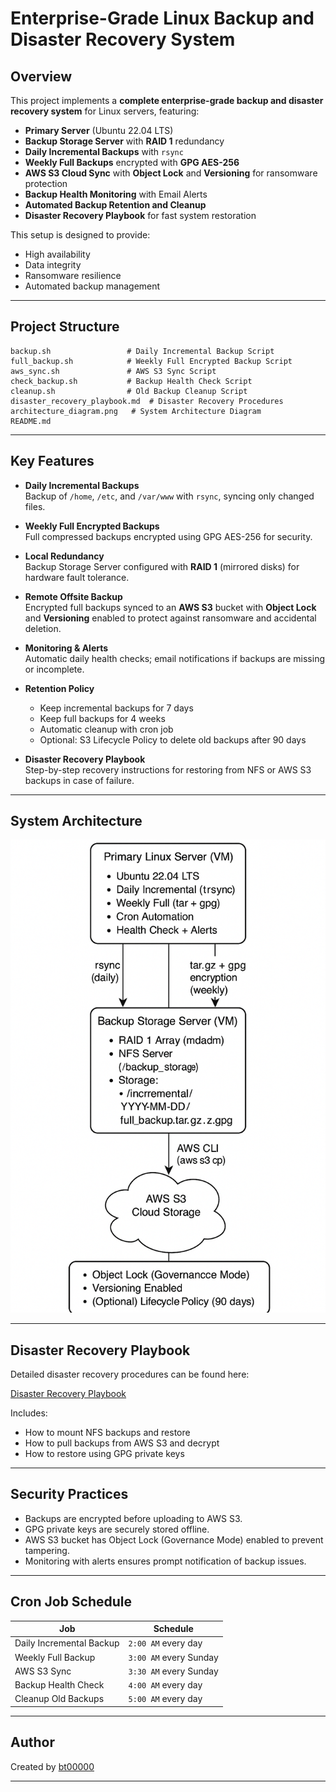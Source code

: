 # Enterprise-Grade Linux Backup and Disaster Recovery System

## Overview

This project implements a **complete enterprise-grade backup and disaster recovery system** for Linux servers, featuring:

- **Primary Server** (Ubuntu 22.04 LTS)
- **Backup Storage Server** with **RAID 1** redundancy
- **Daily Incremental Backups** with `rsync`
- **Weekly Full Backups** encrypted with **GPG AES-256**
- **AWS S3 Cloud Sync** with **Object Lock** and **Versioning** for ransomware protection
- **Backup Health Monitoring** with Email Alerts
- **Automated Backup Retention and Cleanup**
- **Disaster Recovery Playbook** for fast system restoration

This setup is designed to provide:
- High availability
- Data integrity
- Ransomware resilience
- Automated backup management

---

## Project Structure

```
backup.sh                 # Daily Incremental Backup Script
full_backup.sh            # Weekly Full Encrypted Backup Script
aws_sync.sh               # AWS S3 Sync Script
check_backup.sh           # Backup Health Check Script
cleanup.sh                # Old Backup Cleanup Script
disaster_recovery_playbook.md  # Disaster Recovery Procedures
architecture_diagram.png   # System Architecture Diagram
README.md
```

---

## Key Features

- **Daily Incremental Backups**  
  Backup of `/home`, `/etc`, and `/var/www` with `rsync`, syncing only changed files.

- **Weekly Full Encrypted Backups**  
  Full compressed backups encrypted using GPG AES-256 for security.

- **Local Redundancy**  
  Backup Storage Server configured with **RAID 1** (mirrored disks) for hardware fault tolerance.

- **Remote Offsite Backup**  
  Encrypted full backups synced to an **AWS S3** bucket with **Object Lock** and **Versioning** enabled to protect against ransomware and accidental deletion.

- **Monitoring & Alerts**  
  Automatic daily health checks; email notifications if backups are missing or incomplete.

- **Retention Policy**  
  - Keep incremental backups for 7 days
  - Keep full backups for 4 weeks
  - Automatic cleanup with cron job
  - Optional: S3 Lifecycle Policy to delete old backups after 90 days

- **Disaster Recovery Playbook**  
  Step-by-step recovery instructions for restoring from NFS or AWS S3 backups in case of failure.

---

## System Architecture

![Architecture Diagram](architecture-diagram.png)

---

## Disaster Recovery Playbook

Detailed disaster recovery procedures can be found here:

[Disaster Recovery Playbook](disaster_recovery_playbook.md)

Includes:
- How to mount NFS backups and restore
- How to pull backups from AWS S3 and decrypt
- How to restore using GPG private keys

---

## Security Practices

- Backups are encrypted before uploading to AWS S3.
- GPG private keys are securely stored offline.
- AWS S3 bucket has Object Lock (Governance Mode) enabled to prevent tampering.
- Monitoring with alerts ensures prompt notification of backup issues.

---

## Cron Job Schedule

| Job | Schedule |
|----|----------|
| Daily Incremental Backup | `2:00 AM` every day |
| Weekly Full Backup | `3:00 AM` every Sunday |
| AWS S3 Sync | `3:30 AM` every Sunday |
| Backup Health Check | `4:00 AM` every day |
| Cleanup Old Backups | `5:00 AM` every day |

---

## Author

Created by [bt00000](https://github.com/bt00000)

---

